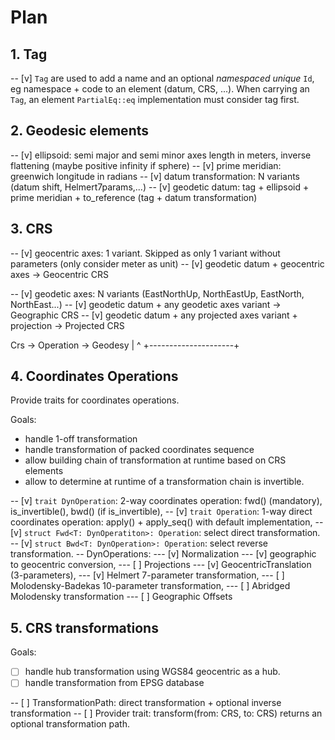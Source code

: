 # Plan

## 1. Tag

-- [v] `Tag` are used to add a name and an optional *namespaced unique* `Id`,
     eg namespace + code to an element (datum, CRS, ...).
     When carrying an `Tag`, an element `PartialEq::eq` implementation
     must consider tag first.

## 2. Geodesic elements

-- [v] ellipsoid: semi major and semi minor axes length in meters,
     inverse flattening (maybe positive infinity if sphere)
-- [v] prime meridian: greenwich longitude in radians
-- [v] datum transformation: N variants (datum shift, Helmert7params,...)
-- [v] geodetic datum:
     tag + ellipsoid + prime meridian + to_reference (tag + datum transformation)

## 3. CRS

-- [v] geocentric axes: 1 variant. Skipped as only 1 variant without parameters
     (only consider meter as unit)
-- [v] geodetic datum + geocentric axes -> Geocentric CRS

-- [v] geodetic axes: N variants (EastNorthUp, NorthEastUp, EastNorth, NorthEast...)
-- [v] geodetic datum + any geodetic axes variant -> Geographic CRS
-- [v] geodetic datum + any projected axes variant + projection -> Projected CRS

Crs -> Operation -> Geodesy
 |                     ^
 +---------------------+

## 4. Coordinates Operations

Provide traits for coordinates operations.

Goals:

- handle 1-off transformation
- handle transformation of packed coordinates sequence
- allow building chain of transformation at runtime based on CRS elements
- allow to determine at runtime of a transformation chain is invertible.

-- [v] `trait DynOperation`: 2-way coordinates operation: fwd() (mandatory),
     is_invertible(), bwd() (if is_invertible),
-- [v] `trait Operation`: 1-way direct coordinates operation: apply()
     + apply_seq() with default implementation,
-- [v] `struct Fwd<T: DynOperatiton>: Operation`: select direct transformation.
-- [v] `struct Bwd<T: DynOperation>: Operation`: select reverse transformation.
-- DynOperations:
--- [v] Normalization
--- [v] geographic to geocentric conversion,
--- [ ] Projections
--- [v] GeocentricTranslation (3-parameters),
--- [v] Helmert 7-parameter transformation,
--- [ ] Molodensky-Badekas 10-parameter transformation,
--- [ ] Abridged Molodensky transformation
--- [ ] Geographic Offsets

## 5. CRS transformations

Goals:

- [ ] handle hub transformation using WGS84 geocentric as a hub.
- [ ] handle transformation from EPSG database

-- [ ] TransformationPath: direct transformation + optional inverse transformation 
-- [ ] Provider trait: transform(from: CRS, to: CRS) returns an optional transformation path.
